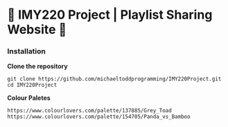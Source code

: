 # 🎵 IMY220 Project | Playlist Sharing Website 🎵

### Installation

**Clone the repository**

    git clone https://github.com/michaeltoddprogramming/IMY220Project.git
    cd IMY220Project

**Colour Paletes**

    https://www.colourlovers.com/palette/137885/Grey_Toad
    https://www.colourlovers.com/palette/154705/Panda_vs_Bamboo
    


